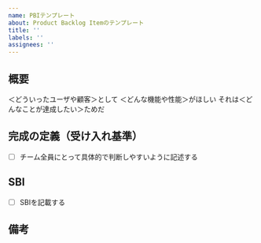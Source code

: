 ```yaml
---
name: PBIテンプレート
about: Product Backlog Itemのテンプレート
title: ''
labels: ''
assignees: ''
---
```


## 概要

＜どういったユーザや顧客＞として
＜どんな機能や性能＞がほしい
それは＜どんなことが達成したい＞ためだ

## 完成の定義（受け入れ基準）

- [ ] チーム全員にとって具体的で判断しやすいように記述する

## SBI

- [ ] SBIを記載する

## 備考
